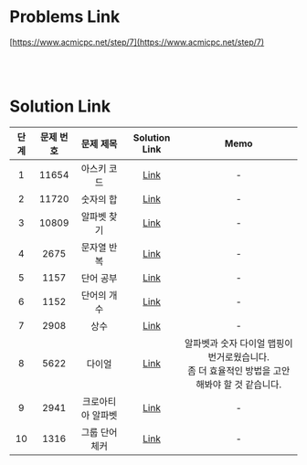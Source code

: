 # Problems Link

[https://www.acmicpc.net/step/7](https://www.acmicpc.net/step/7)

<br><br>

# Solution Link

| 단계 | 문제 번호 |     문제 제목     |                Solution Link                |                                              Memo                                               |
| :--: | :-------: | :---------------: | :-----------------------------------------: | :---------------------------------------------------------------------------------------------: |
|  1   |   11654   |    아스키 코드    |   [Link](../Solutions/11654_아스키_코드)    |                                                -                                                |
|  2   |   11720   |     숫자의 합     |    [Link](../Solutions/11720_숫자의_합)     |                                                -                                                |
|  3   |   10809   |    알파벳 찾기    |   [Link](../Solutions/10809_알파벳_찾기)    |                                                -                                                |
|  4   |   2675    |    문자열 반복    |    [Link](../Solutions/2675_문자열_반복)    |                                                -                                                |
|  5   |   1157    |     단어 공부     |     [Link](../Solutions/1157_단어_공부)     |                                                -                                                |
|  6   |   1152    |    단어의 개수    |    [Link](../Solutions/1152_단어의_개수)    |                                                -                                                |
|  7   |   2908    |       상수        |       [Link](../Solutions/2908_상수)        |                                                -                                                |
|  8   |   5622    |      다이얼       |      [Link](../Solutions/5622_다이얼)       | 알파벳과 숫자 다이얼 맵핑이 번거로웠습니다.<br>좀 더 효율적인 방법을 고안해봐야 할 것 같습니다. |
|  9   |   2941    | 크로아티아 알파벳 | [Link](../Solutions/2941_크로아티아_알파벳) |                                                -                                                |
|  10  |   1316    |  그룹 단어 체커   |  [Link](../Solutions/1316_그룹_단어_체커)   |                                                -                                                |
